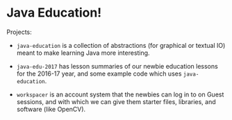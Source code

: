# Java Education!

Projects:

- `java-education` is a collection of abstractions (for graphical or textual
  IO) meant to make learning Java more interesting.

- `java-edu-2017` has lesson summaries of our newbie education lessons for
  the 2016-17 year, and some example code which uses `java-education`.

- `workspacer` is an account system that the newbies can log in to on
  Guest sessions, and with which we can give them starter files, libraries,
  and software (like OpenCV).
